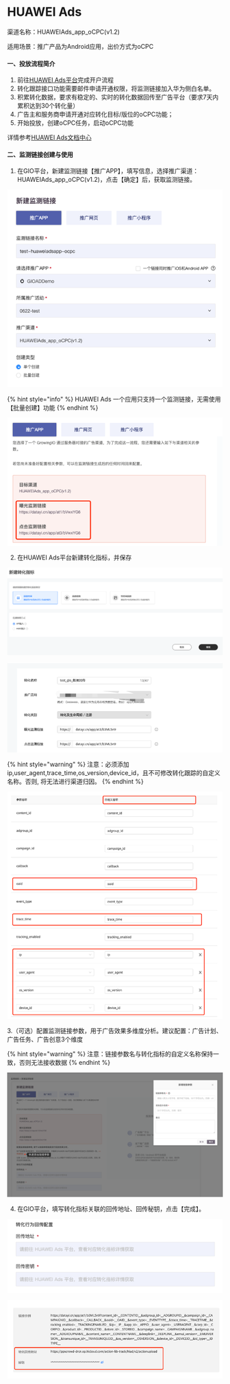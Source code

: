 # HUAWEI Ads

渠道名称：HUAWEIAds\_app\_oCPC\(v1.2\)

适用场景：推广产品为Android应用，出价方式为oCPC

#### 一、投放流程简介

1. 前往[HUAWEI Ads平台](https://ads.huawei.com)完成开户流程
2. 转化跟踪接口功能需要邮件申请开通权限，将监测链接加入华为侧白名单。
3. 积累转化数据，要求有稳定的、实时的转化数据回传至广告平台（要求7天内累积达到30个转化量）
4. 广告主和服务商申请开通对应转化目标/版位的oCPC功能；
5. 开始投放，创建oCPC任务，启动oCPC功能

详情参考[HUAWEI Ads文档中心](https://developer.huawei.com/consumer/cn/doc/distribution/promotion/ads_ocpc03-0000001058468932)

#### 二、监测链接创建与使用

1. 在GIO平台，新建监测链接【推广APP】，填写信息，选择推广渠道：HUAWEIAds\_app\_oCPC\(v1.2\)，点击【确定】后，获取监测链接。

![](../../../.gitbook/assets/image%20%28162%29.png)

{% hint style="info" %}
HUAWEI Ads 一个应用只支持一个监测链接，无需使用【批量创建】功能
{% endhint %}

![](../../../.gitbook/assets/image%20%28154%29.png)

2. 在HUAWEI Ads平台新建转化指标，并保存

![](../../../.gitbook/assets/image%20%28157%29.png)

![](../../../.gitbook/assets/image%20%28160%29.png)

{% hint style="warning" %}
注意：必须添加ip,user\_agent,trace\_time,os\_version,device\_id，且不可修改转化跟踪的自定义名称。否则, 将无法进行渠道归因。
{% endhint %}

![](../../../.gitbook/assets/image%20%28168%29.png)

3.（可选）配置监测链接参数，用于广告效果多维度分析。建议配置：广告计划、广告任务、广告创意3个维度

{% hint style="warning" %}
注意：链接参数名与转化指标的自定义名称保持一致，否则无法接收数据
{% endhint %}

![](../../../.gitbook/assets/image%20%28166%29.png)

4. 在GIO平台，填写转化指标关联的回传地址、回传秘钥，点击【完成】。

![](../../../.gitbook/assets/image%20%28164%29.png)

![](../../../.gitbook/assets/image%20%28150%29.png)

